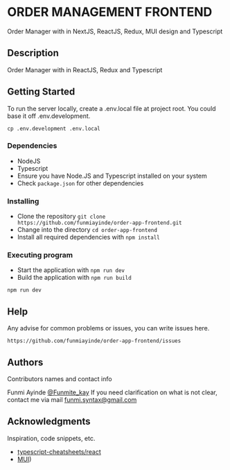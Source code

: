 # ORDER MANAGEMENT FRONTEND

Order Manager with in NextJS, ReactJS, Redux, MUI design and Typescript

## Description

Order Manager with in ReactJS, Redux and Typescript

## Getting Started
To run the server locally, create a .env.local file at project root. You could base it off .env.development.

```shell
cp .env.development .env.local
```
### Dependencies

* NodeJS
* Typescript
* Ensure you have Node.JS and Typescript installed on your system
* Check `package.json` for other dependencies

### Installing

* Clone the repository `git clone  https://github.com/funmiayinde/order-app-frontend.git`
* Change into the directory `cd order-app-frontend`
* Install all required dependencies with `npm install`

### Executing program

* Start the application with `npm run dev`
* Build the application with `npm run build`
```
npm run dev
```

## Help

Any advise for common problems or issues, you can write issues here.
```
https://github.com/funmiayinde/order-app-frontend/issues
```

## Authors

Contributors names and contact info

 Funmi Ayinde
[@Funmite_kay](https://twitter.com/Funmite_kay)
If you need clarification on what is not clear, contact me via mail [funmi.syntax@gmail.com](mailto:funmi.syntax@gmail.com)

## Acknowledgments
Inspiration, code snippets, etc.
* [typescript-cheatsheets/react](https://github.com/typescript-cheatsheets/react)
* [MUI](https://mui.com/material-ui/))
